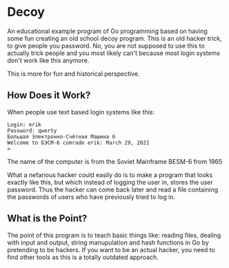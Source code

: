 # Decoy
An educational example program of Go programming 
based on having some fun creating an old school decoy program. 
This is an old hacker trick, to give people you password. 
No, you are not supposed to use this to actually trick people 
and you most likely can't because most login systems don't work like this anymore.

This is more for fun and historical perspective.

## How Does it Work?
When people use text based login systems like this:

    Login: erik
    Password: qwerty
    Большая Электронно-Счётная Машина 6
    Welcome to БЭСМ-6 comrade erik: March 29, 2021
    > 

The name of the computer is from the Soviet Mainframe BESM-6 from 1965

What a nefarious hacker could easily do 
is to make a program that looks exactly like this, 
but which instead of logging the user in, stores the user password. 
Thus the hacker can come back later and read a file containing
the passwords of users who have previously tried to log in.

## What is the Point?
The point of this program is to teach basic things like:
reading files, dealing with input and output, string manupulation 
and hash functions in Go by pretending to be hackers. 
If you want to be an actual hacker, you need to find other tools 
as this is a totally outdated approach.


